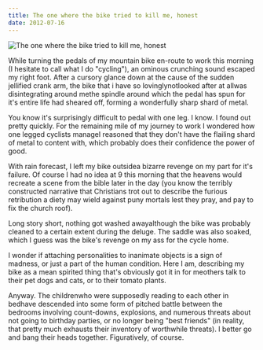 ```yaml
---
title: The one where the bike tried to kill me, honest
date: 2012-07-16
---
```


![The one where the bike tried to kill me, honest](https://source.unsplash.com/gp8BLyaTaA0/1600x900)

While turning the pedals of my mountain bike en-route to work this morning (I hesitate to call what I do "cycling"), an ominous crunching sound escaped my right foot. After a cursory glance down at the cause of the sudden jellified crank arm, the bike that i have so lovinglynotlooked after at allwas disintegrating around methe spindle around which the pedal has spun for it's entire life had sheared off, forming a wonderfully sharp shard of metal.

You know it's surprisingly difficult to pedal with one leg. I know. I found out pretty quickly. For the remaining mile of my journey to work I wondered how one legged cyclists manageI reasoned that they don't have the flailing shard of metal to content with, which probably does their confidence the power of good.

With rain forecast, I left my bike outsidea bizarre revenge on my part for it's failure. Of course I had no idea at 9 this morning that the heavens would recreate a scene from the bible later in the day (you know the terribly constructed narrative that Christians trot out to describe the furious retribution a diety may wield against puny mortals lest they pray, and pay to fix the church roof).

Long story short, nothing got washed awayalthough the bike was probably cleaned to a certain extent during the deluge. The saddle was also soaked, which I guess was the bike's revenge on my ass for the cycle home.

I wonder if attaching personalities to inanimate objects is a sign of madness, or just a part of the human condition. Here I am, describing my bike as a mean spirited thing that's obviously got it in for meothers talk to their pet dogs and cats, or to their tomato plants.

Anyway. The childrenwho were supposedly reading to each other in bedhave descended into some form of pitched battle between the bedrooms involving count-downs, explosions, and numerous threats about not going to birthday parties, or no longer being "best friends" (in reality, that pretty much exhausts their inventory of worthwhile threats). I better go and bang their heads together. Figuratively, of course.
